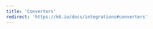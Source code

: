 ```yaml
---
title: 'Converters'
redirect: 'https://k6.io/docs/integrations#converters'
---
```

<!---
---
title: 'Converters'
excerpt: 'Use the k6 converters to turn your existing Postman collection, swagger file, or jmx files into the foundation of your next test'
---

## Background

As a company, k6 maintains a variety of tools to convert what you already have into a working test script.

## HAR to k6

The har-to-k6 converter allows you to take an existing HAR file and convert it to a working script.
For more information and instructions, please visit our [har-to-k6 repository](https://github.com/loadimpact/har-to-k6)

## Postman to k6

The postman-to-k6 converter allows you to convert an existing Postman collection to a k6 script with some exceptions.
Currently supported features include:

- Prerequest scripts
- Test scripts
- Variables (at all scopes + dynamic)
- Data files
- Authentication methods (except Hawk)
- File uploads
- and more

For more information and instructions, please visit our [postman-to-k6 repository](https://github.com/loadimpact/postman-to-k6)

## Jmeter/JMX to k6

The jmeter-to-k6 converter allows you to convert `.jmx` files into a k6 script. Note that not all `.jmx` files are supported. Most major components that have equivalents in k6 are supported. _Some_ examples include:

- Stepping Group Thread and Thread Group: convert into `options.stages`
- setUp thread Group: converts into an `export function setup()`
- tearDown Thread Group: converts to an `export function teardown()`
- CSV Data Set: converts into an `open()` statement
- ForEach Controller: converts to a JS for-loop in k6
- Random Controller: converts to a JS switch statement selecting a case at random
- Constant Timer: converts into a sleep(timeInSecs) statement
- and more

For more information, please visit our [jmeter-to-k6 repository](https://github.com/loadimpact/jmeter-to-k6)

## Swagger file to k6

Coming soon.
-->
